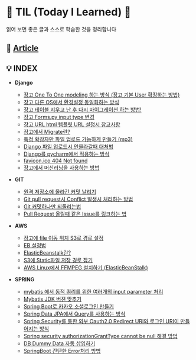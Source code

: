 # 👾 TIL \(Today I Learned\) 👀

읽어 보면 좋은 글과 스스로 학습한 것을 정리합니다

## 📰 [Article](article/article.md)

## 💡 INDEX

* **Django**
  * [장고 One To One modeling 하는 방식 \(장고 기본 User 확장하는 방법\)](django/_-_user_-_.md)
  * [장고 다른 OS에서 환경설정 동일화하는 방식](django/_-_os-_-_-_.md)
  * [장고 테이블 지우고 난 후 다시 마이그레이션 하는 방법!](django/_-_-_-_-_-_-_-_.md)
  * [장고 Forms.py input type 변경](django/_forms_py_input_type_.md)
  * [장고 URL html 템플릿 URL 설정시 참고사항](django/_url_html_-_url_-_.md)
  * [장고에서 Migrate란?](django/_migrate.md)
  * [특정 확장자만 파일 업로드 가능하게 만들기 \(mp3\)](django/_-_-_-_-_-_-mp3.md)
  * [Django 파일 업로드시 안올라갈때 대처법](django/django_-_-_-_.md)
  * [Django를 pycharm에서 적용하는 방식](django/django-_pycharm-_-_.md)
  * [favicon.ico 404 Not found](django/favicon.ico_404_not_found.md)
  * [장고에서 머신러닝을 사용하는 방법](django/_-_.md)



* **GIT**
  * [원격 저장소에 올라간 커밋 날리기](git/_-_-_-_.md)
  * [Git pull request시 Conflict 발생시 처리하는 방법](git/git_pull_request-_conflict_-_-_.md)
  * [Git 커밋하나만 되돌리는법](git/git_-_.md)
  * [Pull Request 올릴때 같은 Issue를 링크하는 법](git/pull_request-_-_issue-_-_.md)



* **AWS**
  * [장고에 file 이동 위치 S3로 경로 설정](https://github.com/ventulus95/TIL/tree/76f05b8af8c692b1182e679132dbfffb4736169a/AWS/장고_file_경로설정,md/README.md)
  * [EB 설정법](aws/eb.md)
  * [ElasticBeanstalk란?](aws/elasticbeanstalk.md)
  * [S3에 Static파일 저장 경로 잡기](aws/s3-_static-_.md)
  * [AWS Linux에서 FFMPEG 설치하기 \(ElasticBeanStalk\)](aws/aws_linux-_ffmpeg_.md)



* **SPRING**
  * [mybatis 에서 동적 쿼리를 위한 여러개의 input parameter 처리](spring/mybatis_-_parameter_.md)
  * [Mybatis JDK 버젼 맞추기](spring/mybatis_jdk_-_.md)
  * [Spring Boot로 카카오 소셜로그인 만들기](spring/spring_boot-_-_-_.md)
  * [Spring Data JPA에서 Query를 사용하는 방식](spring/spring_data_jpa-_query-_-_-_.md)
  * [Spring Security를 통한 외부 Oauth2.0 Redirect URI와 로그인 URI이 만들어지는 방식](spring/spring_security_oauth_redirect_uri-_-_uri-_-_.md)
  * [Spring security authorizationGrantType cannot be null 해결 방법](spring/spring_security_authorizationgranttype_cannot_be_null_-_.md)
  * [DB Dummy Data 자동 삽입하기](spring/db-dummy-data.md)
  * [SpringBoot 간단한 Error처리 방법](spring/springboot-error.md)
